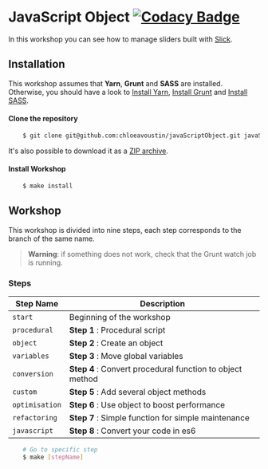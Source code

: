 # JavaScript Object [![Codacy Badge](https://api.codacy.com/project/badge/Grade/e6e980482afe4a7db430ab95e2b19afc)](https://www.codacy.com/app/cav/javaScriptObject?utm_source=github.com&amp;utm_medium=referral&amp;utm_content=chloeavoustin/javaScriptObject&amp;utm_campaign=Badge_Grade)

In this workshop you can see how to manage sliders built with [Slick](http://kenwheeler.github.io/slick/).

## Installation

This workshop assumes that **Yarn**, **Grunt** and **SASS** are installed. Otherwise, you should have a look to [Install Yarn](https://yarnpkg.com/en/docs/install#mac-stable), [Install Grunt](https://gruntjs.com/installing-grunt) and [Install SASS](https://sass-lang.com/install).

#### Clone the repository
```bash
    $ git clone git@github.com:chloeavoustin/javaScriptObject.git javaScriptObject 
```
It's also possible to download it as a [ZIP archive](https://github.com/chloeavoustin/javaScriptObject/archive/master.zip).
    
#### Install Workshop

```bash
    $ make install
```
## Workshop
This workshop is divided into nine steps, each step corresponds to the branch of the same name.
> **Warning**: if something does not work, check that the Grunt watch job is running.

### Steps

| Step Name | Description |
| ------------- | ------------- |
| `start` | Beginning of the workshop |
| `procedural` | **Step 1** : Procedural script |
| `object` | **Step 2** : Create an object |
| `variables` | **Step 3** :  Move global variables |
| `conversion` | **Step 4** : Convert procedural function to object method |
| `custom` | **Step 5** : Add several object methods |
| `optimisation` | **Step 6** : Use object to boost performance |
| `refactoring` | **Step 7** : Simple function for simple maintenance |
| `javascript`| **Step 8** : Convert your code in es6 |


```bash
    # Go to specific step
    $ make [stepName]
```
